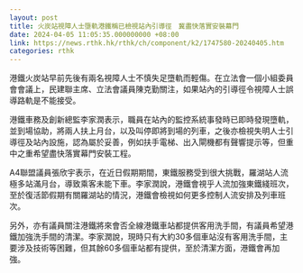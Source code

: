 ```yaml
---
layout: post
title: 火炭站視障人士墮軌港鐵稱已檢視站內引導徑　冀盡快落實安裝幕門
date: 2024-04-05 11:05:35.000000000 +08:00
link: https://news.rthk.hk/rthk/ch/component/k2/1747580-20240405.htm
categories: rthk
---
```


港鐵火炭站早前先後有兩名視障人士不慎失足墮軌而輕傷。在立法會一個小組委員會會議上，民建聯主席、立法會議員陳克勤關注，如果站內的引導徑令視障人士誤導路軌是不能接受。

港鐵車務及創新總監李家潤表示，職員在站內的監控系統事發時已即時發現墮軌，並到場協助，將兩人扶上月台，以及叫停即將到場的列車，之後亦檢視失明人士引導徑及站內設施，認為屬於妥善，例如扶手電梯、出入閘機都有聲響提示等，但重中之重希望盡快落實幕門安裝工程。

A4聯盟議員張欣宇表示，在近日假期期間，東鐵服務受到很大挑戰，羅湖站人流極多站滿月台，導致乘客未能下車。李家潤說，港鐵會視乎人流加強東鐵綫班次，至於復活節假期有關羅湖站的情況，港鐵會檢視如何更多控制人流安排及列車班次。

另外，亦有議員關注港鐵將來會否全線港鐵車站都提供客用洗手間，有議員希望港鐵加強洗手間的清潔。李家潤說，現時只有大約30多個車站沒有客用洗手間，主要涉及技術等困難，但其餘60多個車站都有提供，至於清潔方面，港鐵會再加強。

